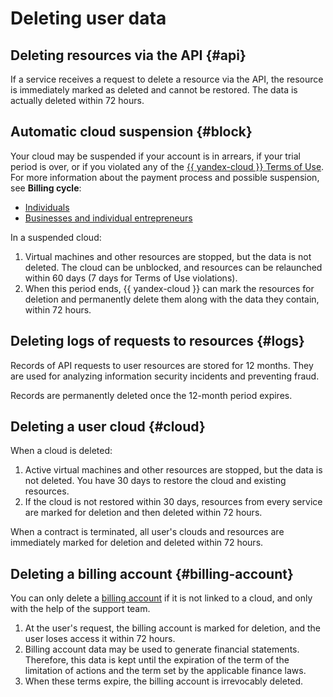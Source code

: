 # Deleting user data


## Deleting resources via the API {#api}

If a service receives a request to delete a resource via the API, the resource is immediately marked as deleted and cannot be restored. The data is actually deleted within 72 hours.


## Automatic cloud suspension {#block}


Your cloud may be suspended if your account is in arrears, if your trial period is over, or if you violated any of the [{{ yandex-cloud }} Terms of Use](https://yandex.ru/legal/cloud_termsofuse/?lang=en). For more information about the payment process and possible suspension, see **Billing cycle**:
* [Individuals](../../billing/payment/billing-cycle-individual.md)
* [Businesses and individual entrepreneurs](../../billing/payment/billing-cycle-business.md)



In a suspended cloud:

1. Virtual machines and other resources are stopped, but the data is not deleted. The cloud can be unblocked, and resources can be relaunched within 60 days (7 days for Terms of Use violations).
1. When this period ends, {{ yandex-cloud }} can mark the resources for deletion and permanently delete them along with the data they contain, within 72 hours.


## Deleting logs of requests to resources {#logs}

Records of API requests to user resources are stored for 12 months. They are used for analyzing information security incidents and preventing fraud.

Records are permanently deleted once the 12-month period expires.


## Deleting a user cloud {#cloud}

When a cloud is deleted:

1. Active virtual machines and other resources are stopped, but the data is not deleted. You have 30 days to restore the cloud and existing resources.
2. If the cloud is not restored within 30 days, resources from every service are marked for deletion and then deleted within 72 hours.

When a contract is terminated, all user's clouds and resources are immediately marked for deletion and deleted within 72 hours.



## Deleting a billing account {#billing-account}

You can only delete a [billing account](../../billing/concepts/billing-account.md) if it is not linked to a cloud, and only with the help of the support team.

1. At the user's request, the billing account is marked for deletion, and the user loses access it within 72 hours.
2. Billing account data may be used to generate financial statements. Therefore, this data is kept until the expiration of the term of the limitation of actions and the term set by the applicable finance laws.
3. When these terms expire, the billing account is irrevocably deleted.

